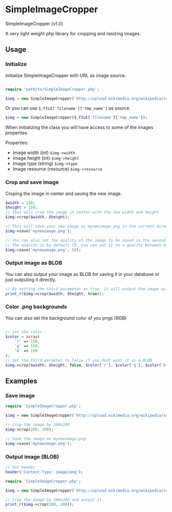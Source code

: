 SimpleImageCropper
==================

SimpleImageCropper (v1.0)

A very light weight php library for cropping and resizing images.



## Usage

### Initialize

Initialize SimpleImageCropper with URL as image source.

```php

require 'path/to/SimpleImageCropper.php';

$img = new SimpleImageCropper('http://upload.wikimedia.org/wikipedia/commons/b/b5/Navionics_Apple_Team.png');

```

Or you can use `$_FILE['filename']['tmp_name']` as source.

```php
$img = new SimpleImageCropper($_FILE['filename']['tmp_name']);
```

When initializing the class you will have access to some of the images properties.

Properties:

* Image width (int) `$img->width`
* Image height (int) `$img->height`
* Image type (string) `$img->type`
* Image resource (resource) `$img->resource`

### Crop and save image

Croping the image in center and saving the new image.

```php
$width = 150;
$height = 150;
// This will crop the image in center with the new width and height
$img->crop($width, $height);

// This will save your new image as mynewimage.png in the current directory
$img->save('mynewimage.png');

// You can also set the quality of the image to be saved in the second parameter.
// The quality is by default 75, you can set it to a quality between 0-100
$img->save('mynewumage.png', 50); 
```

### Output image as BLOB

You can also output your image as BLOB for saving it in your database or just outputing it directly.

```php
// By setting the third parameter as true, it will output the image as BLOB
print_r($img->crop($width, $height, true));

```

### Color .png backgrounds

You can also set the background color of you pngs (RGB)

```php

// set the color
$color = array(
	'r' => 150,
	'g' => 150,
	'b' => 150
);
// Set the third paramter to false if you dont want it as a BLOB
$img->crop($width, $height, false, $color['r'], $color['g'], $color['b']);
```

## Examples

### Save image
```php
require 'SimpleImageCropper.php';

$img = new SimpleImageCropper('http://upload.wikimedia.org/wikipedia/commons/b/b5/Navionics_Apple_Team.png');

// Crop the image by 200x200
$img->crop(200, 200);

// Save the image as mynewimage.png
$img->save('mynewimage.png');
```

### Output image (BLOB)

```php
// Set header
header('Content-Type: image/png');

require 'SimpleImageCropper.php';

$img = new SimpleImageCropper('http://upload.wikimedia.org/wikipedia/commons/b/b5/Navionics_Apple_Team.png');

// Crop the image by 200x200 and output it.
print_r($img->crop(200, 200));

```

